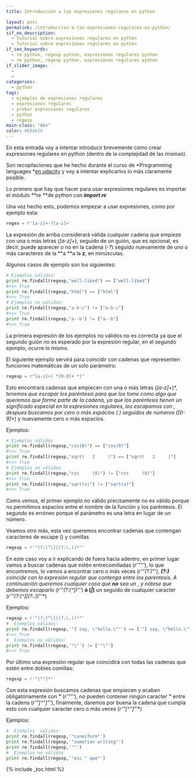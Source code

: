 ```yaml
---
title: Introducción a las expresiones regulares en python

layout: post
permalink: /introduccion-a-las-expresiones-regulares-en-python/
sif_eo_description:
  - Tutorial sobre expresiones regulares en python
  - Tutorial sobre expresiones regulares en python
if_seo_keywords:
  - re python, regexp python, expresiones regulares python
  - re python, regexp python, expresiones regulares python
if_slider_image:
  -
  -
categories:
  - python
tags:
  - ejemplos de expresiones regulares
  - expresiones regulares
  - probar expresiones regulares
  - python
  - regexp
main-class: "dev"
color: #E64A19
---
```

En esta entrada voy a intentar introducir brevemente cómo crear expresiones regulares en python (dentro de la complejidad de las mismas).

Son recopilaciones que he hecho durante el curso de *Programming languages *[en udacity][1] y voy a intentar explicarlos lo más claramente posible.

Lo primero que hay que hacer para usar expresiones regulares es importar el módulo **re **de python con ***import re***

Una vez hecho esto, podemos empezar a usar expresiones, como por ejemplo esta:  
<!--ad-->

```python
regex = r'[a-z]+-?[a-z]+'
```

La expresión de arriba considerará válida cualquier cadena que empieze con una o más letras (*[a-z]+*), seguido de un guión, que es opcional, es decir, puede aparecer o no en la cadena (*-?*) seguido nuevamente de uno o más caracteres de la **a **a la **z**, en minúsculas.

Algunos casos de ejemplo son los siguientes:

```python
# Ejemplos válidos:
print re.findall(regexp,"well-liked") == ["well-liked"]
#>>> True
print re.findall(regexp,"html") == ["html"]
#>>> True
# Ejemplos no válidos:
print re.findall(regexp,"a-b-c") != ["a-b-c"]
#>>> True
print re.findall(regexp,"a--b") != ["a--b"]
#>>> True
```

La primera expresión de los ejemplos no válidos no es correcta ya que el segundo guión no es esperado por la expresión regular, en el segundo ejemplo, ocurre lo mismo.

El siguiente ejemplo servirá para coincidir con cadenas que representen funciones matemáticas de un solo parámetro:

```python
regexp = r"[a-z]+( *[0-9]+ *)"
```

Esto encontrará cadenas que empiecen con una o más letras (*[a-z]+*)*, *tenemos que escapar los paréntesis para que los tome como algo que queremos que forme parte de la cadena, ya que los paréntesis tienen un significado especial en la expresiones regulares, los escapamos con , despues buscamos por cero o más espácios ( *) seguidos de números (*[0-9]+*) y nuevamente cero o más espacios.

Ejemplos:

```python
# Ejemplos válidos
print re.findall(regexp,"cos(0)") == ["cos(0)"]
#>>> True
print re.findall(regexp,"sqrt(   2     )") == ["sqrt(   2     )"]
#>>> True
# Ejemplos no válidos
print re.findall(regexp,"cos     (0)") != ["cos     (0)"]
#>>> True
print re.findall(regexp,"sqrt(x)") != ["sqrt(x)"]
#>>> True

```

Como vemos, el primer ejemplo no válido precisamente no es válido porque no permitimos espacios entre el nombre de la función y los paréntesis. El segundo es erróneo porque el parámetro es una letra en lugar de un número.

Veamos otro más, esta vez queremos encontrar cadenas que contengan caracteres de escape () y comillas

```python
regexp = r'"(?:[^\]|(?:\.))*"'

```

En este caso voy a ir explicando de fuera hacia adentro, en primer lugar vamos a buscar cadenas que estén entrecomilladas (*r&#8217;""&#8217;*), lo que encontremos, lo vamos a encontrar cero o más veces (*r'&#8221;(?:)*&#8221;&#8216;*), **(?:)** coincide con la expresión regular que contenga entre los paréntesis. A continuación queremos cualquier cosa que **no** sea un , y nótese que debemos escaparlo (*r'&#8221;(?:[^\])*&#8221;&#8216;*) **ó (*|*)** un seguido de cualquier caracter  
(*r'&#8221;(?:[^\]|(?:\.))*&#8221;&#8216;*)

Ejemplos:

```python
regexp = r'"(?:[^\]|(?:\.))*"'
#  Ejemplos válidos:
print re.findall(regexp,'"I say, \"hello.\""') == ['"I say, \"hello.\""']
#>>> True
#  Ejemplos no válidos:
print re.findall(regexp,'"\"') != ['"\"']
#>>> True

```

Por último una expresión regular que coincidirá con todas las cadenas que estén entre dobles comillas:

```python
regexp = r'"[^"]*"'

```

Con esta expresión buscamos cadenas que empiecen y acaben obligatóriamente con **&#8220;** (*r'&#8221;&#8221;&#8216;*), no pueden contener ningún caracter **&#8220;** entre la cadena (*r'&#8221;[^&#8221;]&#8221;&#8216;*), finalmente, daremos por buena la cadena que cumpla esto con cualquier caracter cero o más veces (*r'&#8221;[^&#8221;]*&#8221;&#8216;*)

Ejemplos:

```python
#  Ejemplos  válidos:
print re.findall(regexp,'"cuneiform"')
print re.findall(regexp,'"sumerian writing"')
print re.findall(regexp,'""')
#  Ejemplos no válidos
print re.findall(regexp,'"esc " ape"')

```



 [1]: /nuevos-cursos-disponibles-en-udacity-la-universidad-online-gratuita/ "Nuevos Cursos disponibles en Udacity, la universidad online gratuita"

{% include _toc.html %}
